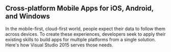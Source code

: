 <properties
    pageTitle="Cross Platform Mobile"
    description="Cross-platform Mobile Apps for iOS, Android, and Windows"
    slug="crossplatmobile"
    order="200"    
    keywords="visual studio, team foundation server, visual studio online, vs2015, vs, visualstudio, tfs, vso"
/>
## Cross-platform Mobile Apps for iOS, Android, and Windows

In the mobile-first, cloud-first world, people expect their data to follow them across devices. To create these experiences, developers seek to apply their existing skills to build apps for multiple platforms from a single solution. Here's how Visual Studio 2015 serves those needs.

<Image>